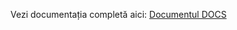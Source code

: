 Vezi documentația completă aici: [Documentul DOCS](https://docs.google.com/document/d/18lgwHx760vyt42a7l-SRVQARI5kiRPmk_ehi9iGHrUc/edit?tab=t.0#heading=h.fee937p5iq61)
